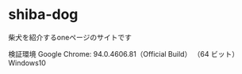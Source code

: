 # shiba-dog
柴犬を紹介するoneページのサイトです

検証環境
Google Chrome: 94.0.4606.81（Official Build） （64 ビット）
Windows10